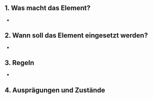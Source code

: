 ## 1. Was macht das Element?
*   

## 2. Wann soll das Element eingesetzt werden?
*   

## 3. Regeln
*   

## 4. Ausprägungen und Zustände